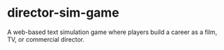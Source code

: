 # director-sim-game
A web-based text simulation game where players build a career as a film, TV, or commercial director.
